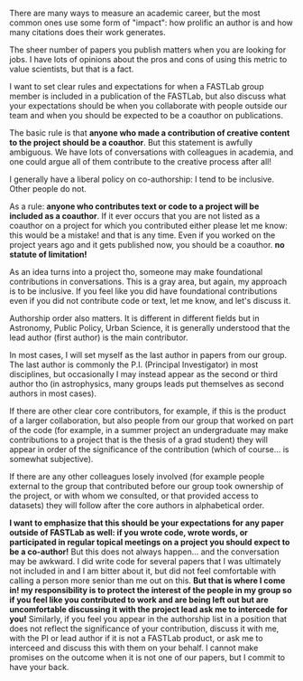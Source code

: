 There are many ways to measure an academic career, but the most common ones use some form of "impact": how prolific an author is and how many citations does their work generates. 

The sheer number of papers you publish matters when you are looking for jobs. I have lots of opinions about the pros and cons of using this metric to value scientists, but that is a fact. 

I want to set clear rules and expectations for when a FASTLab group member is included in a publication of the FASTLab, but also discuss what your expectations should be when you collaborate with people outside our team and when you should be expected to be a coauthor on publications. 

The basic rule is that **anyone who made a contribution of creative content to the project should be a coauthor**. But this statement is awfully ambiguous. We have lots of conversations with colleagues in academia, and one could argue all of them contribute to the creative process after all!

I generally have a liberal policy on co-authorship: I tend to be inclusive. Other people do not.

As a rule: **anyone who contributes text or code to a project will be included as a coauthor**. If it ever occurs that you are not listed as a coauthor on a project for which you contributed either please let me know: this would be a mistake! and that is any time. Even if you worked on the project years ago and it gets published now, you should be a coauthor. **no statute of limitation!**

As an idea turns into a project tho, someone may make foundational contributions in conversations. This is a gray area, but again, my approach is to be inclusive. If you feel like you did have foundational contributions even if you did not contribute code or text, let me know, and let's discuss it. 

Authorship order also matters. It is different in different fields but in Astronomy, Public Policy, Urban Science, it is generally understood that the lead author (first author) is the main contributor. 

In most cases, I will set myself as the last author in papers from our group. The last author is commonly the P.I. (Principal Investigator) in most disciplines, but occasionally I may instead appear as the second or third author tho (in astrophysics, many groups leads put themselves as second authors in most cases). 

If there are other clear core contributors, for example, if this is the product of a larger collaboration, but also people from our group that worked on part of the code (for example, in a summer project an undergraduate may make contributions to a project that is the thesis of a grad student) they will appear in order of the significance of the contribution (which of course... is somewhat subjective). 

If there are any other colleagues losely involved (for example people external to the group that contributed before our group took ownership of the project, or with whom we consulted, or that provided access to datasets) they will follow after the core authors in alphabetical order. 

**I want to emphasize that this should be your expectations for any paper outside of FASTLab as well: if you wrote code, wrote words, or participated in regular topical meetings on a project you should expect to be a co-author!** But this does not always happen... and the conversation may be awkward. I did write code for several papers that I was ultimately not included in and I am bitter about it, but did not feel comfortable with calling a person more senior than me out on this. **But that is where I come in! my responsibility is to protect the interest of the people in my group so if you feel like you contributed to work and are being left out but are uncomfortable discussing it with the project lead ask me to intercede for you!** Similarly, if you feel you appear in the authorship list in a position that does not reflect the significance of your contribution, discuss it with me, with the PI or lead author if it is not a FASTLab product, or ask me to interceed and discuss this with them on your behalf. I cannot make promises on the outcome when it is not one of our papers, but I commit to have your back.



